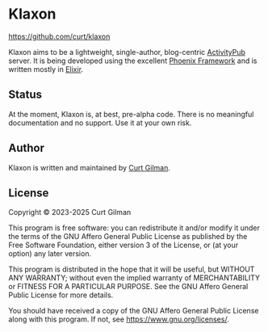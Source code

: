 # Klaxon

<https://github.com/curt/klaxon>

Klaxon aims to be a lightweight, single-author, blog-centric 
[ActivityPub](https://www.w3.org/TR/activitypub/) server. It is being developed 
using the excellent [Phoenix Framework](https://www.phoenixframework.org/) and 
is written mostly in [Elixir](https://elixir-lang.org/).

## Status

At the moment, Klaxon is, at best, pre-alpha code.
There is no meaningful documentation and no support.
Use it at your own risk.

## Author

Klaxon is written and maintained by [Curt Gilman](https://github.com/curt).

## License

Copyright &copy; 2023-2025 Curt Gilman

This program is free software: you can redistribute it and/or modify
it under the terms of the GNU Affero General Public License as published
by the Free Software Foundation, either version 3 of the License, or
(at your option) any later version.

This program is distributed in the hope that it will be useful,
but WITHOUT ANY WARRANTY; without even the implied warranty of
MERCHANTABILITY or FITNESS FOR A PARTICULAR PURPOSE.  See the
GNU Affero General Public License for more details.

You should have received a copy of the GNU Affero General Public License
along with this program.  If not, see <https://www.gnu.org/licenses/>.
